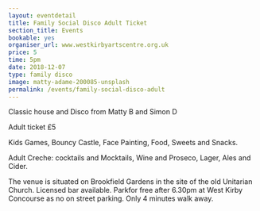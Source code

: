 ```yaml
---
layout: eventdetail
title: Family Social Disco Adult Ticket
section_title: Events
bookable: yes
organiser_url: www.westkirbyartscentre.org.uk
price: 5
time: 5pm
date: 2018-12-07
type: family disco
image: matty-adame-200085-unsplash
permalink: /events/family-social-disco-adult
---
```


Classic house and Disco from Matty B and Simon D

Adult ticket £5

Kids Games, Bouncy Castle, Face Painting, Food, Sweets and Snacks.

Adult Creche: cocktails and Mocktails, Wine and Proseco, Lager, Ales and Cider.

The venue is situated on Brookfield Gardens in the site of the old Unitarian Church. Licensed bar available. Parkfor free after 6.30pm at West Kirby Concourse as no on street parking. Only 4 minutes walk away.
